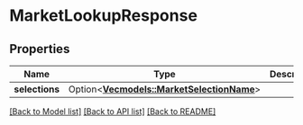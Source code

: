 # MarketLookupResponse

## Properties

Name | Type | Description | Notes
------------ | ------------- | ------------- | -------------
**selections** | Option<[**Vec<models::MarketSelectionName>**](MarketSelectionName.md)> |  | [optional]

[[Back to Model list]](../README.md#documentation-for-models) [[Back to API list]](../README.md#documentation-for-api-endpoints) [[Back to README]](../README.md)


